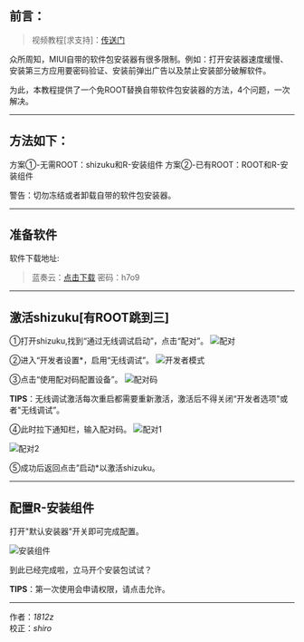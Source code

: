 ## 前言：
> 视频教程[求支持]：[传送门](https://www.bilibili.com/video/BV1CS4y1m72t/)

众所周知，MIUI自带的软件包安装器有很多限制。例如：打开安装器速度缓慢、安装第三方应用要密码验证、安装前弹出广告以及禁止安装部分破解软件。

为此，本教程提供了一个免ROOT替换自带软件包安装器的方法，4个问题，一次解决。

---

## 方法如下：
方案①-无需ROOT：shizuku和R-安装组件
方案②-已有ROOT：ROOT和R-安装组件

警告：切勿冻结或者卸载自带的软件包安装器。

---

## 准备软件

软件下载地址:
> 蓝奏云：[点击下载](https://1812z.lanzoub.com/b02d33ogh)
> 密码：h7o9

---

## 激活shizuku[有ROOT跳到三]
①打开shizuku,找到“通过无线调试启动”，点击“配对”。
![配对](https://img2.moeblog.vip/images/eXvz.jpg)

②进入“开发者设置*，启用“无线调试”。
![开发者模式](https://img2.moeblog.vip/images/eJUg.jpg)

③点击“使用配对码配置设备”。
![配对码](https://img2.moeblog.vip/images/eG9V.jpg)

**TIPS**：无线调试激活每次重启都需要重新激活，激活后不得关闭“开发者选项"或者"无线调试”。

④此时拉下通知栏，输入配对码。
![配对1](https://img2.moeblog.vip/images/epmn.jpg)

![配对2](https://img2.moeblog.vip/images/eIz9.jpg)

⑤成功后返回点击”启动*以激活shizuku。

---

## 配置R-安装组件
打开"默认安装器"开关即可完成配置。

![安装组件](https://img2.moeblog.vip/images/eN81.jpg)

到此已经完成啦，立马开个安装包试试？

**TIPS**：第一次使用会申请权限，请点击允许。

---

作者：*1812z*  
校正：*shiro*
